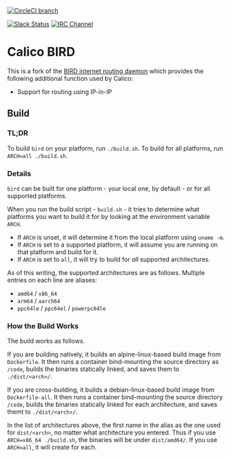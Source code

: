 [![CircleCI branch](https://img.shields.io/circleci/project/projectcalico/bird/feature-ipinip.svg?label=bird)](https://circleci.com/gh/projectcalico/bird/tree/feature-ipinip)

[![Slack Status](https://slack.projectcalico.org/badge.svg)](https://slack.projectcalico.org)
[![IRC Channel](https://img.shields.io/badge/irc-%23calico-blue.svg)](https://kiwiirc.com/client/irc.freenode.net/#calico)

# Calico BIRD

This is a fork of the [BIRD internet routing daemon](BIRD-README) which provides
the following additional function used by Calico:

-  Support for routing using IP-in-IP

## Build

### TL;DR

To build `bird` on your platform, run `./build.sh`. To build for all platforms, run `ARCH=all ./build.sh`.

### Details
`bird` can be built for one platform - your local one, by default - or for all supported platforms.

When you run the build script - `build.sh` - it tries to determine what platforms you want to build it for by looking at the environment variable `ARCH`.

* If `ARCH` is unset, it will determine it from the local platform using `uname -m`.
* If `ARCH` is set to a supported platform, it will assume you are running on that platform and build for it.
* If `ARCH` is set to `all`, it will try to build for *all* supported architectures.

As of this writing, the supported architectures are as follows. Multiple entries on each line are aliases:

* `amd64` / `x86_64`
* `arm64` / `aarch64`
* `ppc64le` / `ppc64el` / `powerpc64le`

### How the Build Works
The build works as follows.

If you are building natively, it builds an alpine-linux-based build image from `Dockerfile`. It then runs a container bind-mounting the source directory as `/code`, builds the binaries statically linked, and saves them to `./dist/<arch>/`.

If you are cross-building, it builds a debian-linux-based build image from `Dockerfile-all`. It then runs a container bind-mounting the source directory `/code`, builds the binaries statically linked for each architecture, and saves themt to `./dist/<arch>/`.

In the list of architectures above, the first name in the alias as the one used for `dist/<arch>`, no matter what architecture you entered. Thus if you use `ARCH=x86_64 ./build.sh`, the binaries will be under `dist/amd64/`. If you use `ARCH=all`, it will create for each.
